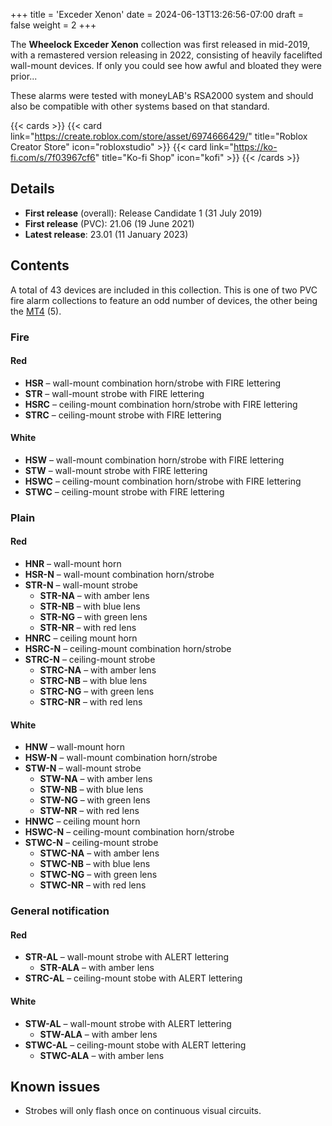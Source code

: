 +++
title = 'Exceder Xenon'
date = 2024-06-13T13:26:56-07:00
draft = false
weight = 2
+++

The **Wheelock Exceder Xenon** collection was first released in mid-2019, with a remastered version releasing in 2022, consisting of heavily facelifted wall-mount devices. If only you could see how awful and bloated they were prior...

These alarms were tested with moneyLAB's RSA2000 system and should also be compatible with other systems based on that standard.

{{< cards >}}
    {{< card link="https://create.roblox.com/store/asset/6974666429/" title="Roblox Creator Store" icon="robloxstudio" >}}
    {{< card link="https://ko-fi.com/s/7f03967cf6" title="Ko-fi Shop" icon="kofi" >}}
{{< /cards >}}

## Details

* **First release** (overall): Release Candidate 1 (31 July 2019)
* **First release** (PVC): 21.06 (19 June 2021)
* **Latest release**: 23.01 (11 January 2023)

## Contents

A total of 43 devices are included in this collection. This is one of two PVC fire alarm collections to feature an odd number of devices, the other being the [MT4](../mt4) (5).

### Fire

#### Red

* **HSR** – wall-mount combination horn/strobe with FIRE lettering
* **STR** – wall-mount strobe with FIRE lettering
* **HSRC** – ceiling-mount combination horn/strobe with FIRE lettering
* **STRC** – ceiling-mount strobe with FIRE lettering

#### White

* **HSW** – wall-mount combination horn/strobe with FIRE lettering
* **STW** – wall-mount strobe with FIRE lettering
* **HSWC** – ceiling-mount combination horn/strobe with FIRE lettering
* **STWC** – ceiling-mount strobe with FIRE lettering

### Plain

#### Red

* **HNR** – wall-mount horn 
* **HSR-N** – wall-mount combination horn/strobe
* **STR-N** – wall-mount strobe
    * **STR-NA** – with amber lens
    * **STR-NB** – with blue lens
    * **STR-NG** – with green lens
    * **STR-NR** – with red lens
* **HNRC** – ceiling mount horn
* **HSRC-N** – ceiling-mount combination horn/strobe
* **STRC-N** – ceiling-mount strobe
    * **STRC-NA** – with amber lens
    * **STRC-NB** – with blue lens
    * **STRC-NG** – with green lens
    * **STRC-NR** – with red lens

#### White

* **HNW** – wall-mount horn 
* **HSW-N** – wall-mount combination horn/strobe
* **STW-N** – wall-mount strobe
    * **STW-NA** – with amber lens
    * **STW-NB** – with blue lens
    * **STW-NG** – with green lens
    * **STW-NR** – with red lens
* **HNWC** – ceiling mount horn
* **HSWC-N** – ceiling-mount combination horn/strobe
* **STWC-N** – ceiling-mount strobe
    * **STWC-NA** – with amber lens
    * **STWC-NB** – with blue lens
    * **STWC-NG** – with green lens
    * **STWC-NR** – with red lens

### General notification

#### Red

* **STR-AL** – wall-mount strobe with ALERT lettering
    * **STR-ALA** – with amber lens
* **STRC-AL** – ceiling-mount stobe with ALERT lettering

#### White

* **STW-AL** – wall-mount strobe with ALERT lettering
    * **STW-ALA** – with amber lens
* **STWC-AL** – ceiling-mount stobe with ALERT lettering
    * **STWC-ALA** – with amber lens

## Known issues
* Strobes will only flash once on continuous visual circuits.